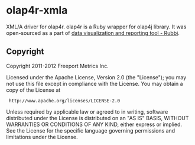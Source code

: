 # olap4r-xmla

XML/A driver for olap4r. olap4r is a Ruby wrapper for olap4j library. It was open-sourced as a part of [data visualization and reporting tool - Rubbi](http://rubbi.net).

## Copyright

Copyright 2011-2012 Freeport Metrics Inc.

 Licensed under the Apache License, Version 2.0 (the "License");
 you may not use this file except in compliance with the License.
 You may obtain a copy of the License at

     http://www.apache.org/licenses/LICENSE-2.0

 Unless required by applicable law or agreed to in writing, software
 distributed under the License is distributed on an "AS IS" BASIS,
 WITHOUT WARRANTIES OR CONDITIONS OF ANY KIND, either express or implied.
 See the License for the specific language governing permissions and
 limitations under the License.